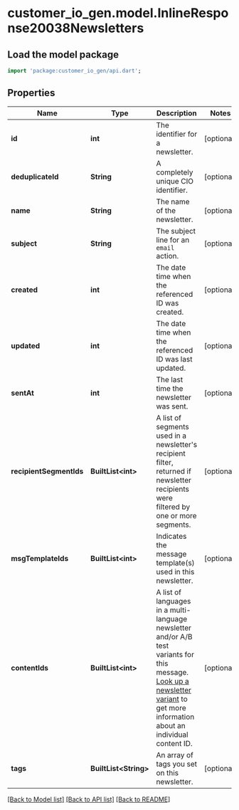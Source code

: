 # customer_io_gen.model.InlineResponse20038Newsletters

## Load the model package
```dart
import 'package:customer_io_gen/api.dart';
```

## Properties
Name | Type | Description | Notes
------------ | ------------- | ------------- | -------------
**id** | **int** | The identifier for a newsletter. | [optional] 
**deduplicateId** | **String** | A completely unique CIO identifier. | [optional] 
**name** | **String** | The name of the newsletter. | [optional] 
**subject** | **String** | The subject line for an `email` action. | [optional] 
**created** | **int** | The date time when the referenced ID was created. | [optional] 
**updated** | **int** | The date time when the referenced ID was last updated. | [optional] 
**sentAt** | **int** | The last time the newsletter was sent. | [optional] 
**recipientSegmentIds** | **BuiltList&lt;int&gt;** | A list of segments used in a newsletter's recipient filter, returned if newsletter recipients were filtered by one or more segments. | [optional] 
**msgTemplateIds** | **BuiltList&lt;int&gt;** | Indicates the message template(s) used in this newsletter. | [optional] 
**contentIds** | **BuiltList&lt;int&gt;** | A list of languages in a multi-language newsletter and/or A/B test variants for this message. [Look up a newsletter variant](#operation/getNewsletterVariant) to get more information about an individual content ID. | [optional] 
**tags** | **BuiltList&lt;String&gt;** | An array of tags you set on this newsletter. | [optional] 

[[Back to Model list]](../README.md#documentation-for-models) [[Back to API list]](../README.md#documentation-for-api-endpoints) [[Back to README]](../README.md)


